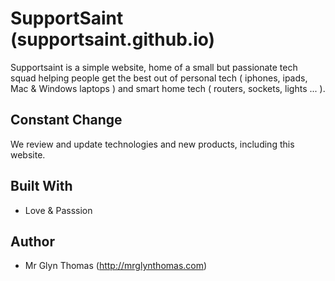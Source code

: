 
# SupportSaint (supportsaint.github.io)

Supportsaint is a simple website, home of a small but passionate tech squad helping people get the best out of personal tech ( iphones, ipads, Mac & Windows laptops ) and smart home tech ( routers, sockets, lights ... ).

## Constant Change

We review and update technologies and new products, including this website.

## Built With

* Love & Passsion

## Author

* Mr Glyn Thomas (http://mrglynthomas.com)
